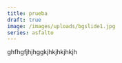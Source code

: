 ```yaml
---
title: prueba
draft: true
image: /images/uploads/bgslide1.jpg
series: asfalto
---
```

ghfhgfjhjhggkjhkjhkjhkjh

